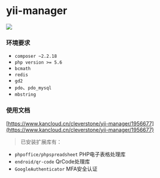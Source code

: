 yii-manager
========

![](https://img.kancloud.cn/e2/d4/e2d4f86f567435d1d31092b1647accd1_1695x884.png)

### 环境要求
+ `composer ~2.2.18`
+ `php version >= 5.6`
+ `bcmath`
+ `redis`
+ `gd2`
+ `pdo`、`pdo_mysql`
+ `mbstring`

### 使用文档
[https://www.kancloud.cn/cleverstone/yii-manager/1956677](https://www.kancloud.cn/cleverstone/yii-manager/1956677)

> 已安装扩展库有：
+ `phpoffice/phpspreadsheet` PHP电子表格处理库
+ `endroid/qr-code` QrCode处理库
+ `GoogleAuthenticator` MFA安全认证




